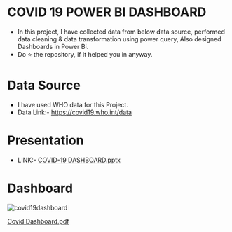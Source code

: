 # COVID 19 POWER BI DASHBOARD
* In this project, I have collected data from below data source, performed data cleaning & data transformation using power query, Also designed Dashboards in Power Bi.
* Do ⭐ the repository, if it helped you in anyway.

# Data Source
* I have used WHO data for this Project.
* Data Link:- https://covid19.who.int/data

# Presentation
* LINK:- [COVID-19 DASHBOARD.pptx](https://github.com/Analyst-Sarthak/covid19-dashboard/files/11308158/COVID-19.DASHBOARD.pptx)

# Dashboard

![covid19dashboard](https://user-images.githubusercontent.com/131236063/233922937-50cd2618-6371-49e2-bcf0-91c532d82768.PNG)


[Covid Dashboard.pdf](https://github.com/Analyst-Sarthak/covid19-dashboard/files/11307593/Covid.Dashboard.pdf)



